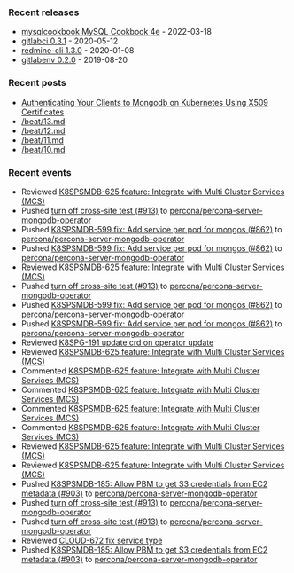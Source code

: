 ### Recent releases

* [mysqlcookbook MySQL Cookbook 4e](https://github.com/svetasmirnova/mysqlcookbook/releases/tag/1.0) - 2022-03-18
* [gitlabci 0.3.1](https://github.com/egegunes/gitlabci/releases/tag/0.3.1) - 2020-05-12
* [redmine-cli 1.3.0](https://github.com/egegunes/redmine-cli/releases/tag/1.3.0) - 2020-01-08
* [gitlabenv 0.2.0](https://github.com/egegunes/gitlabenv/releases/tag/0.2.0) - 2019-08-20

### Recent posts

* [Authenticating Your Clients to Mongodb on Kubernetes Using X509 Certificates](https://ege.dev/posts/authenticating-your-clients-to-mongodb-on-kubernetes-using-x509-certificates/)
* [/beat/13.md](https://ege.dev/beat/13/)
* [/beat/12.md](https://ege.dev/beat/12/)
* [/beat/11.md](https://ege.dev/beat/11/)
* [/beat/10.md](https://ege.dev/beat/10/)

### Recent events

* Reviewed [K8SPSMDB-625 feature: Integrate with Multi Cluster Services (MCS)](https://github.com/percona/percona-server-mongodb-operator/pull/873)
* Pushed [turn off cross-site test (#913)](https://github.com/percona/percona-server-mongodb-operator/commit/322cbcbccb627de553853530394c5194ae486cf7) to [percona/percona-server-mongodb-operator](https://github.com/percona/percona-server-mongodb-operator)
* Pushed [K8SPSMDB-599 fix: Add service per pod for mongos (#862)](https://github.com/percona/percona-server-mongodb-operator/commit/d779ba06248cfc8602b74130939eb4e73ca7373f) to [percona/percona-server-mongodb-operator](https://github.com/percona/percona-server-mongodb-operator)
* Pushed [K8SPSMDB-599 fix: Add service per pod for mongos (#862)](https://github.com/percona/percona-server-mongodb-operator/commit/d779ba06248cfc8602b74130939eb4e73ca7373f) to [percona/percona-server-mongodb-operator](https://github.com/percona/percona-server-mongodb-operator)
* Reviewed [K8SPSMDB-625 feature: Integrate with Multi Cluster Services (MCS)](https://github.com/percona/percona-server-mongodb-operator/pull/873)
* Pushed [turn off cross-site test (#913)](https://github.com/percona/percona-server-mongodb-operator/commit/322cbcbccb627de553853530394c5194ae486cf7) to [percona/percona-server-mongodb-operator](https://github.com/percona/percona-server-mongodb-operator)
* Pushed [K8SPSMDB-599 fix: Add service per pod for mongos (#862)](https://github.com/percona/percona-server-mongodb-operator/commit/d779ba06248cfc8602b74130939eb4e73ca7373f) to [percona/percona-server-mongodb-operator](https://github.com/percona/percona-server-mongodb-operator)
* Pushed [K8SPSMDB-599 fix: Add service per pod for mongos (#862)](https://github.com/percona/percona-server-mongodb-operator/commit/d779ba06248cfc8602b74130939eb4e73ca7373f) to [percona/percona-server-mongodb-operator](https://github.com/percona/percona-server-mongodb-operator)
* Reviewed [K8SPG-191 update crd on operator update](https://github.com/percona/percona-postgresql-operator/pull/228)
* Reviewed [K8SPSMDB-625 feature: Integrate with Multi Cluster Services (MCS)](https://github.com/percona/percona-server-mongodb-operator/pull/873)
* Commented [K8SPSMDB-625 feature: Integrate with Multi Cluster Services (MCS)](https://github.com/percona/percona-server-mongodb-operator/pull/873)
* Commented [K8SPSMDB-625 feature: Integrate with Multi Cluster Services (MCS)](https://github.com/percona/percona-server-mongodb-operator/pull/873)
* Commented [K8SPSMDB-625 feature: Integrate with Multi Cluster Services (MCS)](https://github.com/percona/percona-server-mongodb-operator/pull/873)
* Commented [K8SPSMDB-625 feature: Integrate with Multi Cluster Services (MCS)](https://github.com/percona/percona-server-mongodb-operator/pull/873)
* Reviewed [K8SPSMDB-625 feature: Integrate with Multi Cluster Services (MCS)](https://github.com/percona/percona-server-mongodb-operator/pull/873)
* Reviewed [K8SPSMDB-625 feature: Integrate with Multi Cluster Services (MCS)](https://github.com/percona/percona-server-mongodb-operator/pull/873)
* Pushed [K8SPSMDB-185: Allow PBM to get S3 credentials from EC2 metadata (#903)](https://github.com/percona/percona-server-mongodb-operator/commit/441deb83b2fcdda4c5ee2fdb86121cfc26e5d2b3) to [percona/percona-server-mongodb-operator](https://github.com/percona/percona-server-mongodb-operator)
* Pushed [turn off cross-site test (#913)](https://github.com/percona/percona-server-mongodb-operator/commit/322cbcbccb627de553853530394c5194ae486cf7) to [percona/percona-server-mongodb-operator](https://github.com/percona/percona-server-mongodb-operator)
* Pushed [turn off cross-site test (#913)](https://github.com/percona/percona-server-mongodb-operator/commit/322cbcbccb627de553853530394c5194ae486cf7) to [percona/percona-server-mongodb-operator](https://github.com/percona/percona-server-mongodb-operator)
* Reviewed [CLOUD-672 fix service type](https://github.com/percona/percona-server-mongodb-operator/pull/914)
* Pushed [K8SPSMDB-185: Allow PBM to get S3 credentials from EC2 metadata (#903)](https://github.com/percona/percona-server-mongodb-operator/commit/441deb83b2fcdda4c5ee2fdb86121cfc26e5d2b3) to [percona/percona-server-mongodb-operator](https://github.com/percona/percona-server-mongodb-operator)
